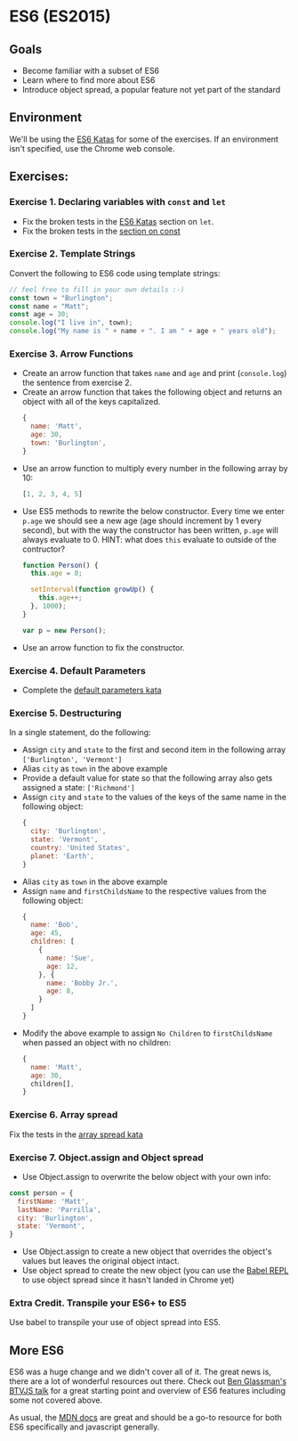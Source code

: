 # ES6 (ES2015)

## Goals
- Become familiar with a subset of ES6
- Learn where to find more about ES6
- Introduce object spread, a popular feature not yet part of the standard

## Environment
We'll be using the [ES6 Katas](http://es6katas.org/) for some of the exercises. If an environment isn't specified, use the Chrome web console.

## Exercises:

### Exercise 1. Declaring variables with `const` and `let`
- Fix the broken tests in the [ES6 Katas](http://tddbin.com/#?kata=es6/language/block-scoping/let) section on `let`.
- Fix the broken tests in the [section on const](http://tddbin.com/#?kata=es6/language/block-scoping/const)

### Exercise 2. Template Strings

Convert the following to ES6 code using template strings:

```js
// feel free to fill in your own details :-)
const town = "Burlington";
const name = "Matt";
const age = 30;
console.log("I live in", town);
console.log("My name is " + name + ". I am " + age + " years old");
```

### Exercise 3. Arrow Functions

- Create an arrow function that takes `name` and `age` and print (`console.log`) the sentence from exercise 2.
- Create an arrow function that takes the following object and returns an object with all of the keys capitalized.
  ```js
  {
    name: 'Matt',
    age: 30,
    town: 'Burlington',
  }
  ```
- Use an arrow function to multiply every number in the following array by 10:
  ```js
  [1, 2, 3, 4, 5]
  ```
- Use ES5 methods to rewrite the below constructor. Every time we enter `p.age` we should see a new age (age should increment by 1 every second), but with the way the constructor has been written, `p.age` will always evaluate to 0. HINT: what does `this` evaluate to outside of the contructor?
  ```js
  function Person() {
    this.age = 0;

    setInterval(function growUp() {
      this.age++;
    }, 1000);
  }

  var p = new Person();
  ```
- Use an arrow function to fix the constructor.

### Exercise 4. Default Parameters

- Complete the [default parameters kata](http://tddbin.com/#?kata=es6/language/default-parameters/basics)

### Exercise 5. Destructuring

In a single statement, do the following:

- Assign `city` and `state` to the first and second item in the following array `['Burlington', 'Vermont']`
- Alias `city` as `town` in the above example
- Provide a default value for state so that the following array also gets assigned a state: `['Richmond']`
- Assign `city` and `state` to the values of the keys of the same name in the following object:
  ```js
  {
    city: 'Burlington',
    state: 'Vermont',
    country: 'United States',
    planet: 'Earth',
  }
  ```
- Alias `city` as `town` in the above example
- Assign `name` and `firstChildsName` to the respective values from the following object:
  ```js
  {
    name: 'Bob',
    age: 45,
    children: [
      {
        name: 'Sue',
        age: 12,
      }, {
        name: 'Bobby Jr.',
        age: 8,
      }
    ]
  }
  ```
- Modify the above example to assign `No Children` to `firstChildsName` when passed an object with no children:
  ```js
  {
    name: 'Matt',
    age: 30,
    children[],
  }
  ```

### Exercise 6. Array spread

Fix the tests in the [array spread kata](http://tddbin.com/#?kata=es6/language/spread/with-arrays)

### Exercise 7. Object.assign and Object spread

  - Use Object.assign to overwrite the below object with your own info:

  ```js
  const person = {
    firstName: 'Matt',
    lastName: 'Parrilla',
    city: 'Burlington',
    state: 'Vermont',
  }
  ```
  - Use Object.assign to create a new object that overrides the object's values but leaves the original object intact.
  - Use object spread to create the new object (you can use the [Babel REPL](https://babeljs.io/repl/#?babili=false&evaluate=true&lineWrap=false&presets=es2015%2Ces2016%2Ces2017%2Cstage-2&targets=&browsers=&builtIns=false&debug=false&experimental=true&loose=false&spec=false&code_lz=Q) to use object spread since it hasn't landed in Chrome yet)

### Extra Credit. Transpile your ES6+ to ES5

Use babel to transpile your use of object spread into ES5.

## More ES6

ES6 was a huge change and we didn't cover all of it. The great news is, there are a lot of wonderful resources out there. Check out [Ben Glassman's BTVJS talk](http://benglass.github.io/es6-the-future-is-now/#/) for a great starting point and overview of ES6 features including some not covered above.

As usual, the [MDN docs](https://developer.mozilla.org/en-US/docs/Web/JavaScript) are great and should be a go-to resource for both ES6 specifically and javascript generally.

